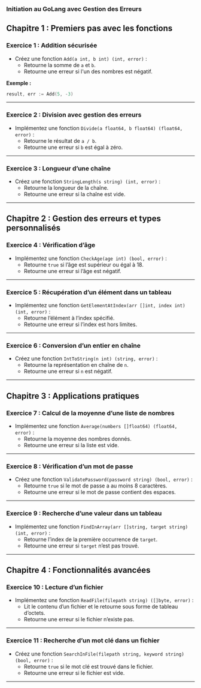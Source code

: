 ### **Initiation au GoLang avec Gestion des Erreurs**  

## **Chapitre 1 : Premiers pas avec les fonctions**

### **Exercice 1 : Addition sécurisée**
- Créez une fonction `Add(a int, b int) (int, error)` :  
  - Retourne la somme de `a` et `b`.  
  - Retourne une erreur si l'un des nombres est négatif.  

**Exemple :**
```go
result, err := Add(5, -3)
```

---

### **Exercice 2 : Division avec gestion des erreurs**
- Implémentez une fonction `Divide(a float64, b float64) (float64, error)` :  
  - Retourne le résultat de `a / b`.  
  - Retourne une erreur si `b` est égal à zéro.  

---

### **Exercice 3 : Longueur d’une chaîne**
- Créez une fonction `StringLength(s string) (int, error)` :  
  - Retourne la longueur de la chaîne.  
  - Retourne une erreur si la chaîne est vide.  

---

## **Chapitre 2 : Gestion des erreurs et types personnalisés**

### **Exercice 4 : Vérification d’âge**
- Implémentez une fonction `CheckAge(age int) (bool, error)` :  
  - Retourne `true` si l’âge est supérieur ou égal à 18.  
  - Retourne une erreur si l’âge est négatif.  

---

### **Exercice 5 : Récupération d’un élément dans un tableau**  
- Implémentez une fonction `GetElementAtIndex(arr []int, index int) (int, error)` :  
  - Retourne l’élément à l’index spécifié.  
  - Retourne une erreur si l’index est hors limites.  

---

### **Exercice 6 : Conversion d’un entier en chaîne**  
- Créez une fonction `IntToString(n int) (string, error)` :  
  - Retourne la représentation en chaîne de `n`.  
  - Retourne une erreur si `n` est négatif.  

---

## **Chapitre 3 : Applications pratiques**

### **Exercice 7 : Calcul de la moyenne d’une liste de nombres**  
- Implémentez une fonction `Average(numbers []float64) (float64, error)` :  
  - Retourne la moyenne des nombres donnés.  
  - Retourne une erreur si la liste est vide.  

---

### **Exercice 8 : Vérification d’un mot de passe**  
- Créez une fonction `ValidatePassword(password string) (bool, error)` :  
  - Retourne `true` si le mot de passe a au moins 8 caractères.  
  - Retourne une erreur si le mot de passe contient des espaces.  

---

### **Exercice 9 : Recherche d’une valeur dans un tableau**  
- Implémentez une fonction `FindInArray(arr []string, target string) (int, error)` :  
  - Retourne l’index de la première occurrence de `target`.  
  - Retourne une erreur si `target` n’est pas trouvé.  

---

## **Chapitre 4 : Fonctionnalités avancées**

### **Exercice 10 : Lecture d’un fichier**  
- Implémentez une fonction `ReadFile(filepath string) ([]byte, error)` :  
  - Lit le contenu d’un fichier et le retourne sous forme de tableau d’octets.  
  - Retourne une erreur si le fichier n’existe pas.  

---

### **Exercice 11 : Recherche d’un mot clé dans un fichier**  
- Créez une fonction `SearchInFile(filepath string, keyword string) (bool, error)` :  
  - Retourne `true` si le mot clé est trouvé dans le fichier.  
  - Retourne une erreur si le fichier est vide.  

---
